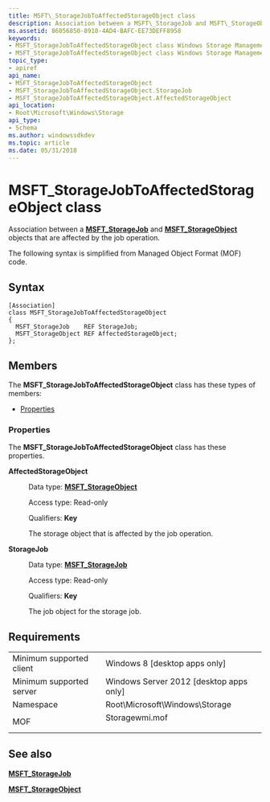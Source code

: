 ```yaml
---
title: MSFT\_StorageJobToAffectedStorageObject class
description: Association between a MSFT\_StorageJob and MSFT\_StorageObject objects that are affected by the job operation.
ms.assetid: 86056850-8918-4AD4-BAFC-EE73DEFF8958
keywords:
- MSFT_StorageJobToAffectedStorageObject class Windows Storage Management API
- MSFT_StorageJobToAffectedStorageObject class Windows Storage Management API , described
topic_type:
- apiref
api_name:
- MSFT_StorageJobToAffectedStorageObject
- MSFT_StorageJobToAffectedStorageObject.StorageJob
- MSFT_StorageJobToAffectedStorageObject.AffectedStorageObject
api_location:
- Root\Microsoft\Windows\Storage
api_type:
- Schema
ms.author: windowssdkdev
ms.topic: article
ms.date: 05/31/2018
---
```


# MSFT\_StorageJobToAffectedStorageObject class

Association between a [**MSFT\_StorageJob**](msft-storagejob.md) and [**MSFT\_StorageObject**](msft-storageobject.md) objects that are affected by the job operation.

The following syntax is simplified from Managed Object Format (MOF) code.

## Syntax

``` syntax
[Association]
class MSFT_StorageJobToAffectedStorageObject
{
  MSFT_StorageJob    REF StorageJob;
  MSFT_StorageObject REF AffectedStorageObject;
};
```

## Members

The **MSFT\_StorageJobToAffectedStorageObject** class has these types of members:

-   [Properties](#properties)

### Properties

The **MSFT\_StorageJobToAffectedStorageObject** class has these properties.

<dl> <dt>

**AffectedStorageObject**
</dt> <dd> <dl> <dt>

Data type: **[**MSFT\_StorageObject**](msft-storageobject.md)**
</dt> <dt>

Access type: Read-only
</dt> <dt>

Qualifiers: **Key**
</dt> </dl>

The storage object that is affected by the job operation.

</dd> <dt>

**StorageJob**
</dt> <dd> <dl> <dt>

Data type: **[**MSFT\_StorageJob**](msft-storagejob.md)**
</dt> <dt>

Access type: Read-only
</dt> <dt>

Qualifiers: **Key**
</dt> </dl>

The job object for the storage job.

</dd> </dl>

## Requirements



|                                     |                                                                                           |
|-------------------------------------|-------------------------------------------------------------------------------------------|
| Minimum supported client<br/> | Windows 8 \[desktop apps only\]<br/>                                                |
| Minimum supported server<br/> | Windows Server 2012 \[desktop apps only\]<br/>                                      |
| Namespace<br/>                | Root\\Microsoft\\Windows\\Storage<br/>                                              |
| MOF<br/>                      | <dl> <dt>Storagewmi.mof</dt> </dl> |



## See also

<dl> <dt>

[**MSFT\_StorageJob**](msft-storagejob.md)
</dt> <dt>

[**MSFT\_StorageObject**](msft-storageobject.md)
</dt> </dl>

 

 





